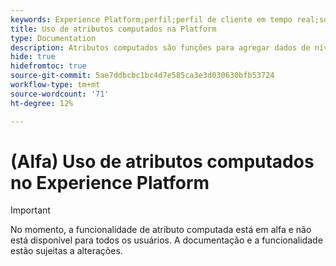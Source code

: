 ```yaml
---
keywords: Experience Platform;perfil;perfil de cliente em tempo real;solução de problemas;API
title: Uso de atributos computados na Platform
type: Documentation
description: Atributos computados são funções para agregar dados de nível de evento em atributos de níveis de perfil. Essas funções são computadas automaticamente para que possam ser usadas na segmentação, ativação e personalização.
hide: true
hidefromtoc: true
source-git-commit: 5ae7ddbcbc1bc4d7e585ca3e3d030630bfb53724
workflow-type: tm+mt
source-wordcount: '71'
ht-degree: 12%

---
```



# (Alfa) Uso de atributos computados no Experience Platform

>[!IMPORTANT]
>
>No momento, a funcionalidade de atributo computada está em alfa e não está disponível para todos os usuários. A documentação e a funcionalidade estão sujeitas a alterações.